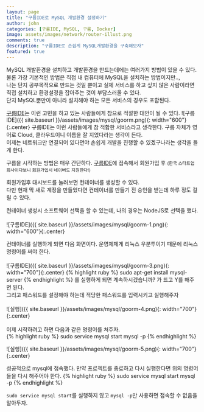 ```yaml
---
layout: page
title: "구름IDE로 MySQL 개발환경 설정하기"
author: john
categories: [구름IDE, MySQL, 구름, Docker]
image: assets/images/network/router-illust.png
comments: true
description: "구름IDE로 손쉽게 MySQL개발환경을 구축해보자"
featured: true
---
```


MySQL 개발환경을 설치하고 개발환경을 만드는데에는 여러가지 방법이 있을 수 있다. <br>
물론 가장 기본적인 방법은 직접 내 컴퓨터에 MySQL을 설치하는 방법이지만.., <br>
나는 단지 공부목적으로 만드는 것일 뿐이고 실제 서비스를 하고 싶지 않은 사람이라면 직접 설치하고 환경설정을 잡아주는 것이 부담스러울 수 있다. <br>
단지 MySQL뿐만이 아니라 설치해야 하는 모든 서비스의 경우도 포함된다. <br>

[구름IDE](https://ide.goorm.io/)는 이런 고민을 하고 있는 사람들에게 참으로 적절한 대안이 될 수 있다.
![구름IDE]({{ site.baseurl }}/assets/images/mysql/goorm.png){: width="600"}{:.center}
구름IDE는 이런 사람들에게 참 적합한 서비스라고 생각한다. 구름 자체가 영어로 Cloud, 클라우드이니 이름을 잘 지었다라는 생각이 든다.<br>
이제는 네트워크만 연결되어 있다면야 손쉽게 개발을 진행할 수 있겠구나라는 생각을 들게 한다.<br>

구름을 시작하는 방법은 매우 간단하다. [구름IDE](https://ide.goorm.io/)에 접속해서 회원가입 후 <small>(한국 스타트업 회사이다보니 회원가입시 네이버도 지원한다!)</small><br>

회원가입후 대시보드를 눌러보면 컨테이너를 생성할 수 있다. <br> 다만 현재 막 새로 계정을 만들었다면 컨테이너를 만들기 전 승인을 받는데 <span class="color--red">하루 정도 걸릴 수 있다.</span>

컨테이너 생성시 소프트웨어 선택을 할 수 있는데, 나의 경우는 NodeJS로 선택을 했다. <br><br>
![구름IDE]({{ site.baseurl }}/assets/images/mysql/goorm-1.png){: width="600"}{:.center}

컨테이너를 실행하게 되면 다음 화면이다. 운영체제게 리눅스 우분투이기 때문에 리눅스 명령어를 써야 한다.<br><br>
![구름IDE]({{ site.baseurl }}/assets/images/mysql/goorm-3.png){: width="700"}{:.center}
{% highlight ruby %}
sudo apt-get install mysql-server
{% endhighlight %}
를 실행하게 되면 계속하시겠습니까? 가 뜨고 Y를 해주면 된다.<br>
그리고 패스워드를 설정해야 하는데 적당한 패스워드를 입력시키고 실행해주자<br><br>
![실행]({{ site.baseurl }}/assets/images/mysql/goorm-4.png){: width="700"}{:.center}<br>
<br>
이제 시작하려고 하면 다음과 같은 명령어를 쳐주자.<br>
{% highlight ruby %}
sudo service mysql start
mysql -p
{% endhighlight %}

![실행]({{ site.baseurl }}/assets/images/mysql/goorm-5.png){: width="700"}{:.center}<br>

성공적으로 mysql에 접속했다.
만약 프로젝트를 종료하고 다시 실행한다면 위의 명령어들을 다시 해주어야 한다.
{% highlight ruby %}
sudo service mysql start
mysql -p
{% endhighlight %}

`sudo service mysql start`를 실행하지 않고 `mysql -p`만 사용하면 접속할 수 없음을 알아두자.
